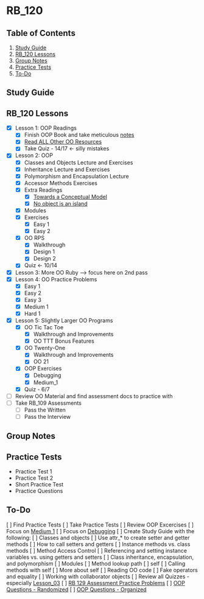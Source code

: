 # RB_120 #

## Table of Contents ##

1. [Study Guide](#study-guide)
2. [RB_120 Lessons](#rb120-lessons)
3. [Group Notes](#group-notes)
4. [Practice Tests](#practice-tests)
5. [To-Do](#to-do)

## Study Guide ##

## RB_120 Lessons ##

- [x] Lesson 1: OOP Readings
  - [x] Finish OOP Book and take meticulous [notes](./OOP_book/oop_book_notes.md)
  - [x] [Read ALL Other OO Resources](./extra_resources/)
  - [x] Take Quiz - 14/17 <- silly mistakes
- [x] Lesson 2: OOP
  - [x] Classes and Objects Lecture and Exercises
  - [x] Inheritance Lecture and Exercises
  - [x] Polymorphism and Encapsulation Lecture
  - [x] Accessor Methods Exercises
  - [x] Extra Readings
    - [x] [Towards a Conceptual Model](https://medium.com/launch-school/towards-a-conceptual-model-of-object-oriented-programming-118eb971659f)
    - [x] [No object is an island](https://medium.com/launch-school/no-object-is-an-island-707e59ffedb4)
  - [x] Modules
  - [x] Exercises
    - [x] Easy 1
    - [x] Easy 2
  - [x] OO RPS
    - [x] Walkthrough
    - [x] Design 1
    - [x] Design 2
  - [x] Quiz <- 10/14
- [x] Lesson 3: More OO Ruby --> focus here on 2nd pass
- [x] Lesson 4: OO Practice Problems
  - [x] Easy 1
  - [x] Easy 2
  - [x] Easy 3
  - [x] Medium 1
  - [x] Hard 1
- [x] Lesson 5: Slightly Larger OO Programs
  - [x] OO Tic Tac Toe
    - [x] Walkthrough and Improvements
    - [x] OO TTT Bonus Features
  - [x] OO Twenty-One
    - [x] Walkthrough and Improvements
    - [x] OO 21
  - [x] OOP Exercises
    - [x] Debugging
    - [x] Medium_1
  - [x] Quiz - 6/7
- [ ] Review OO Material and find assessment docs to practice with
- [ ] Take RB_109 Assessments
  - [ ] Pass the Written
  - [ ] Pass the Interview

## Group Notes ##

## Practice Tests ##

- Practice Test 1
- Practice Test 2
- Short Practice Test
- Practice Questions

## To-Do ##

[ ] Find Practice Tests
[ ] Take Practice Tests
[ ] Review OOP Excercises
    [ ] Focus on [Medium 1](./oop_exercises/medium_1/)
    [ ] Focus on [Debugging](./oop_exercises/debugging/)
[ ] Create Study Guide with the following:
    [ ] Classes and objects
    [ ] Use attr_* to create setter and getter methods
    [ ] How to call setters and getters
    [ ] Instance methods vs. class methods
    [ ] Method Access Control
    [ ] Referencing and setting instance variables vs. using getters and setters
    [ ] Class inheritance, encapsulation, and polymorphism
    [ ] Modules
    [ ] Method lookup path
    [ ] self
      [ ] Calling methods with self
      [ ] More about self
    [ ] Reading OO code
    [ ] Fake operators and equality
    [ ] Working with collaborator objects
[ ] Review all Quizzes - especially [Lesson_03](./lesson_03/)
[ ] [RB 129 Assessment Practice Problems](https://docs.google.com/document/d/1wB8wuF1nmaR7xkLwe54G_BoGj2yBYxoVTZO1odmyTk8/edit)
[ ] [OOP Questions - Randomized](https://docs.google.com/document/d/1JiPBbrCNumXNOzwPGC8cnC-jMCX43SKMBBN6r--1m7w/edit)
[ ] [OOP Questions - Organized](https://docs.google.com/document/d/1dDJQ0O7yrcYa1SYuXHzJRY3tmvgOxHSGdvP8jw4sh2c/edit)

